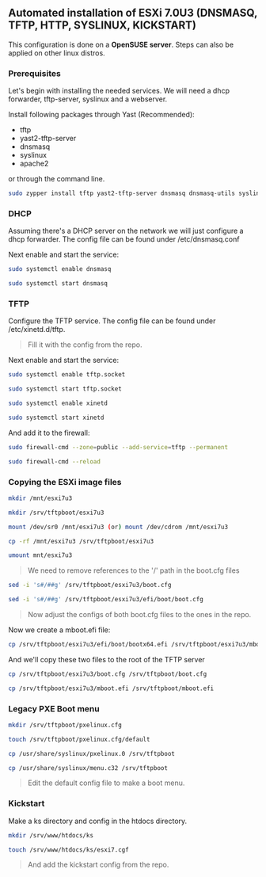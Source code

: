 ## Automated installation of ESXi 7.0U3 (DNSMASQ, TFTP, HTTP, SYSLINUX, KICKSTART)
This configuration is done on a **OpenSUSE server**. Steps can also be applied on other linux distros.

### Prerequisites

Let's begin with installing the needed services. We will need a dhcp forwarder, tftp-server, syslinux and a webserver.

Install following packages through Yast (Recommended):
- tftp
- yast2-tftp-server
- dnsmasq
- syslinux
- apache2

or through the command line.
```bash
sudo zypper install tftp yast2-tftp-server dnsmasq dnsmasq-utils syslinux apache2 -y
```

### DHCP
Assuming there's a DHCP server on the network we will just configure a dhcp forwarder. The config file can be found under /etc/dnsmasq.conf

Next enable and start the service:
```bash
sudo systemctl enable dnsmasq
```
```bash
sudo systemctl start dnsmasq
```

### TFTP
Configure the TFTP service. The config file can be found under /etc/xinetd.d/tftp.
>Fill it with the config from the repo.

Next enable and start the service:
```bash
sudo systemctl enable tftp.socket
```
```bash
sudo systemctl start tftp.socket
```
```bash
sudo systemctl enable xinetd
```
```bash
sudo systemctl start xinetd
```
And add it to the firewall:
```bash
sudo firewall-cmd --zone=public --add-service=tftp --permanent
```
```bash
sudo firewall-cmd --reload
```

### Copying the ESXi image files

```bash
mkdir /mnt/esxi7u3
```
```bash
mkdir /srv/tftpboot/esxi7u3
```
```bash
mount /dev/sr0 /mnt/esxi7u3 (or) mount /dev/cdrom /mnt/esxi7u3 
```
```bash
cp -rf /mnt/esxi7u3 /srv/tftpboot/esxi7u3
```
```bash
umount mnt/esxi7u3
```
>We need to remove references to the '/' path in the boot.cfg files
```bash
sed -i 's#/##g' /srv/tftpboot/esxi7u3/boot.cfg
```
```bash
sed -i 's#/##g' /srv/tftpboot/esxi7u3/efi/boot/boot.cfg
```

>Now adjust the configs of both boot.cfg files to the ones in the repo.

Now we create a mboot.efi file:
```bash
cp /srv/tftpboot/esxi7u3/efi/boot/bootx64.efi /srv/tftpboot/esxi7u3/mboot.efi
```
And we'll copy these two files to the root of the TFTP server
```bash
cp /srv/tftpboot/esxi7u3/boot.cfg /srv/tftpboot/boot.cfg
```
```bash 
cp /srv/tftpboot/esxi7u3/mboot.efi /srv/tftpboot/mboot.efi
```

### Legacy PXE Boot menu
```bash
mkdir /srv/tftpboot/pxelinux.cfg
```
```bash
touch /srv/tftpboot/pxelinux.cfg/default
```
```bash
cp /usr/share/syslinux/pxelinux.0 /srv/tftpboot
```
```bash
cp /usr/share/syslinux/menu.c32 /srv/tftpboot
```
>Edit the default config file to make a boot menu.

### Kickstart
Make a ks directory and config in the htdocs directory.
```bash
mkdir /srv/www/htdocs/ks
```
```bash
touch /srv/www/htdocs/ks/esxi7.cgf
```
>And add the kickstart config from the repo.
